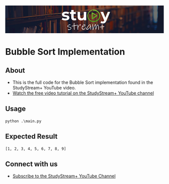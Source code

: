 
![Study Stream Plus logo](/img/repo-logo.png)

# Bubble Sort Implementation

## About
- This is the full code for the Bubble Sort implementation found in the StudyStream+ YouTube video.
- [Watch the free video tutorial on the StudyStream+ YouTube channel](https://youtu.be/uXEW1eUsMDk)

## Usage
```
python .\main.py
```

## Expected Result

```
[1, 2, 3, 4, 5, 6, 7, 8, 9]
```

## Connect with us
- [Subscribe to the StudyStream+ YouTube Channel](https://www.youtube.com/channel/UCrj5u3y1gT93MaMqCpO1LPg?%20sub_confirmation=1)